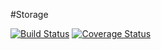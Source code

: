 #Storage

[![Build Status](https://travis-ci.org/klapuch/Storage.svg?branch=master)](https://travis-ci.org/klapuch/Storage) [![Coverage Status](https://coveralls.io/repos/github/klapuch/Storage/badge.svg?branch=master)](https://coveralls.io/github/klapuch/Storage?branch=master)
